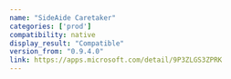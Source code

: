```yaml
---
name: "SideAide Caretaker"
categories: ['prod']
compatibility: native
display_result: "Compatible"
version_from: "0.9.4.0"
link: https://apps.microsoft.com/detail/9P3ZLGS3ZPRK
---
```

